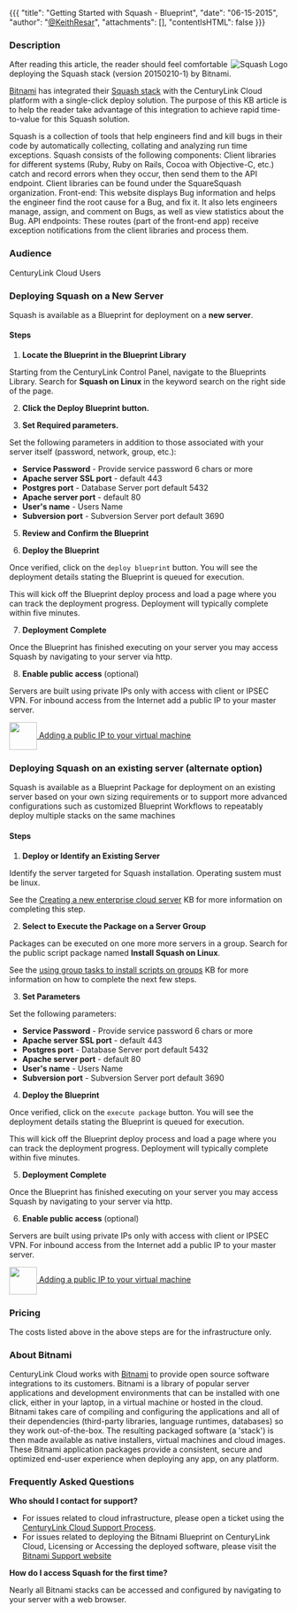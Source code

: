 {{{
  "title": "Getting Started with Squash - Blueprint",
  "date": "06-15-2015",
  "author": "<a href='https://twitter.com/KeithResar'>@KeithResar</a>",
  "attachments": [],
  "contentIsHTML": false
}}}



### Description

<img alt="Squash Logo" src="/knowledge-base/images/bitnami_logos/squash-stack-110x117-5b60db1d6818e01245c978ea6f88c6e0.png" style="border:0;float:right;max-width:250px">
   
After reading this article, the reader should feel comfortable deploying the Squash stack (version 20150210-1) by Bitnami.

<a href="https://bitnami.com/" rel="no-follow">Bitnami</a> has integrated their <a href="https://bitnami.com/stack/squash" rel="no-follow">Squash stack</a> with the CenturyLink Cloud platform with a single-click deploy solution.  The purpose of this KB article is to help the reader take advantage of this integration to achieve rapid time-to-value for this Squash solution.

Squash is a collection of tools that help engineers find and kill bugs in their code by automatically collecting, collating and analyzing run time exceptions. Squash consists of the following components: Client libraries for different systems (Ruby, Ruby on Rails, Cocoa with Objective-C, etc.) catch and record errors when they occur, then send them to the API endpoint. Client libraries can be found under the SquareSquash organization.  Front-end: This website displays Bug information and helps the engineer find the root cause for a Bug, and fix it. It also lets engineers manage, assign, and comment on Bugs, as well as view statistics about the Bug.  API endpoints: These routes (part of the front-end app) receive exception notifications from the client libraries and process them.


### Audience

CenturyLink Cloud Users


### Deploying Squash on a New Server

Squash is available as a Blueprint for deployment on a **new server**.

#### Steps


1. **Locate the Blueprint in the Blueprint Library**

  Starting from the CenturyLink Control Panel, navigate to the Blueprints Library. Search for **Squash on Linux** in the keyword search on the right side of the page.

2. **Click the Deploy Blueprint button.**

3. **Set Required parameters.**

  Set the following parameters in addition to those associated with your server itself (password, network, group, etc.):

  * **Service Password** -  Provide service password 6 chars or more 
  * **Apache server SSL port** - default 443
  * **Postgres port** -  Database Server port default 5432
  * **Apache server port** - default 80
  * **User's name** -  Users Name 
  * **Subversion port** -  Subversion Server port default 3690

5. **Review and Confirm the Blueprint**

6. **Deploy the Blueprint**

  Once verified, click on the `deploy blueprint` button. You will see the deployment details stating the Blueprint is queued for execution.

  This will kick off the Blueprint deploy process and load a page where you can track the deployment progress. Deployment will typically complete within five minutes.

7. **Deployment Complete**

  Once the Blueprint has finished executing on your server you may access Squash by navigating to your server via http.

8. **Enable public access** (optional)

  Servers are built using private IPs only with access with client or IPSEC VPN.  For inbound access from the Internet add a public IP to your master server.

  <a href="../../network/how-to-add-public-ip-to-virtual-machine/">
    <img style="border:0;width:50px;vertical-align:middle;" src="/knowledge-base/images/shared_assets/fw_icon.png">
    Adding a public IP to your virtual machine
  </a>



### Deploying Squash on an existing server (alternate option)

Squash is available as a Blueprint Package for deployment on an existing server based on your own sizing requirements or to support more advanced configurations such as customized Blueprint Workflows to repeatably deploy multiple stacks on the same machines

#### Steps


1. **Deploy or Identify an Existing Server**

  Identify the server targeted for Squash installation.  Operating sustem must be linux.

  See the [Creating a new enterprise cloud server](../../Servers/creating-a-new-enterprise-cloud-server.md) KB for more information on completing this step.

2. **Select to Execute the Package on a Server Group**

  Packages can be executed on one more more servers in a group.  Search for the public script package named **Install Squash on Linux**.

  See the [using group tasks to install scripts on groups](../../Servers/using-group-tasks-to-install-software-and-run-scripts-on-groups.md) KB for more information on how to complete the next few steps.

3. **Set Parameters**

  Set the following parameters:

  * **Service Password** -  Provide service password 6 chars or more 
  * **Apache server SSL port** - default 443
  * **Postgres port** -  Database Server port default 5432
  * **Apache server port** - default 80
  * **User's name** -  Users Name 
  * **Subversion port** -  Subversion Server port default 3690

4. **Deploy the Blueprint**

  Once verified, click on the `execute package` button. You will see the deployment details stating the Blueprint is queued for execution.

  This will kick off the Blueprint deploy process and load a page where you can track the deployment progress. Deployment will typically complete within five minutes.

5. **Deployment Complete**

  Once the Blueprint has finished executing on your server you may access Squash by navigating to your server via http.

6. **Enable public access** (optional)

  Servers are built using private IPs only with access with client or IPSEC VPN.  For inbound access from the Internet add a public IP to your master server.

  <a href="../../network/how-to-add-public-ip-to-virtual-machine/">
    <img style="border:0;width:50px;vertical-align:middle;" src="/knowledge-base/images/shared_assets/fw_icon.png">
    Adding a public IP to your virtual machine
  </a>


### Pricing

The costs listed above in the above steps are for the infrastructure only.


### About Bitnami

CenturyLink Cloud works with [Bitnami](http://www.bitnami.com) to provide open source software integrations to its customers.  Bitnami is a library of popular server applications and development environments that can be installed with one click, either in your laptop, in a virtual machine or hosted in the cloud. Bitnami takes care of compiling and configuring the applications and all of their dependencies (third-party libraries, language runtimes, databases) so they work out-of-the-box. The resulting packaged software (a 'stack') is then made available as native installers, virtual machines and cloud images. These Bitnami application packages provide a consistent, secure and optimized end-user experience when deploying any app, on any platform.


### Frequently Asked Questions

**Who should I contact for support?**

* For issues related to cloud infrastructure, please open a ticket using the [CenturyLink Cloud Support Process](../../Support/how-do-i-report-a-support-issue.md).
* For issues related to deploying the Bitnami Blueprint on CenturyLink Cloud, Licensing or Accessing the deployed software, please visit the [Bitnami Support website](http://www.bitnami.com/support)

**How do I access Squash for the first time?**

Nearly all Bitnami stacks can be accessed and configured by navigating to your server with a web browser.


